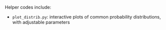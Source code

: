 Helper codes include:
* `plot_distrib.py`: interactive plots of common probability distributions, with adjustable parameters